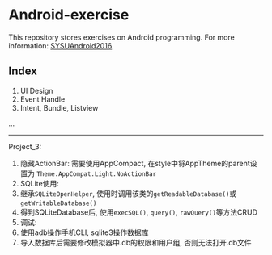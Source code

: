 # Android-exercise

This repository stores exercises on Android programming.
For more information: [SYSUAndroid2016](https://github.com/WideLee/SYSUAndroid2016)

## Index

1. UI Design
2. Event Handle
3. Intent, Bundle, Listview

...

---

Project_3:

1. 隐藏ActionBar: 需要使用AppCompact, 在style中将AppTheme的parent设置为 `Theme.AppCompat.Light.NoActionBar`
2. SQLite使用: 
  1. 继承`SQLiteOpenHelper`, 使用时调用该类的`getReadableDatabase()`或`getWritableDatabase()`
  2. 得到SQLiteDatabase后, 使用`execSQL()`, `query()`, `rawQuery()`等方法CRUD
3. 调试:
  1. 使用adb操作手机CLI, sqlite3操作数据库
  2. 导入数据库后需要修改模拟器中.db的权限和用户组, 否则无法打开.db文件
